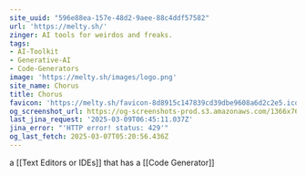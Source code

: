 ```yaml
---
site_uuid: "596e88ea-157e-48d2-9aee-88c4ddf57582"
url: 'https://melty.sh/'
zinger: AI tools for weirdos and freaks.
tags:
- AI-Toolkit
- Generative-AI
- Code-Generators
image: 'https://melty.sh/images/logo.png'
site_name: Chorus
title: Chorus
favicon: 'https://melty.sh/favicon-8d8915c147839cd39dbe9608a6d2c2e5.ico?vsn=d'
og_screenshot_url: https://og-screenshots-prod.s3.amazonaws.com/1366x768/80/false/b22b4d25a74ebd2e5c40caa5151c5611ff0f0cc65d3ae5888c316b40e9d7ce47.jpeg
last_jina_request: '2025-03-09T06:45:11.037Z'
jina_error: "'HTTP error! status: 429'"
og_last_fetch: 2025-03-07T05:20:56.436Z
---
```


a [[Text Editors or IDEs]] that has a [[Code Generator]]
